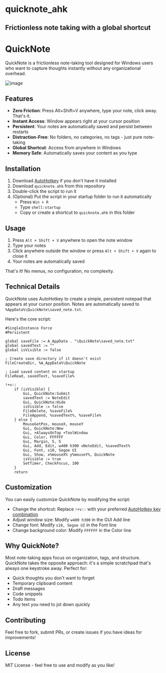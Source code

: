 # quicknote_ahk
Frictionless note taking with a global shortcut
---

# QuickNote

QuickNote is a frictionless note-taking tool designed for Windows users who want to capture thoughts instantly without any organizational overhead.

![image](https://github.com/user-attachments/assets/90712bb9-b092-4921-8fe4-1a02a3749a85)


## Features

- **Zero Friction**: Press Alt+Shift+V anywhere, type your note, click away. That's it.
- **Instant Access**: Window appears right at your cursor position
- **Persistent**: Your notes are automatically saved and persist between restarts
- **Distraction-Free**: No folders, no categories, no tags - just pure note-taking
- **Global Shortcut**: Access from anywhere in Windows
- **Memory Safe**: Automatically saves your content as you type

## Installation

1. Download [AutoHotkey](https://www.autohotkey.com/) if you don't have it installed
2. Download `quicknote.ahk` from this repository
3. Double-click the script to run it
4. (Optional) Put the script in your startup folder to run it automatically
   - Press `Win + R`
   - Type `shell:startup`
   - Copy or create a shortcut to `quicknote.ahk` in this folder

## Usage

1. Press `Alt + Shift + V` anywhere to open the note window
2. Type your notes
3. Click anywhere outside the window or press `Alt + Shift + V` again to close it
4. Your notes are automatically saved

That's it! No menus, no configuration, no complexity.

## Technical Details

QuickNote uses AutoHotkey to create a simple, persistent notepad that appears at your cursor position. Notes are automatically saved to `%AppData%\QuickNote\saved_note.txt`.

Here's the core script:

```autohotkey
#SingleInstance Force
#Persistent

global saveFile := A_AppData . "\QuickNote\saved_note.txt"
global savedText := ""
global isVisible := false

; Create save directory if it doesn't exist
FileCreateDir, %A_AppData%\QuickNote

; Load saved content on startup
FileRead, savedText, %saveFile%

!+v::
    if (isVisible) {
        Gui, QuickNote:Submit
        savedText := NoteEdit
        Gui, QuickNote:Hide
        isVisible := false
        FileDelete, %saveFile%
        FileAppend, %savedText%, %saveFile%
    } else {
        MouseGetPos, mouseX, mouseY
        Gui, QuickNote:New
        Gui, +AlwaysOnTop +ToolWindow
        Gui, Color, FFFFFF
        Gui, Margin, 5, 5
        Gui, Add, Edit, w400 h300 vNoteEdit, %savedText%
        Gui, Font, s10, Segoe UI
        Gui, Show, x%mouseX% y%mouseY%, QuickNote
        isVisible := true
        SetTimer, CheckFocus, 100
    }
    return
```

## Customization

You can easily customize QuickNote by modifying the script:

- Change the shortcut: Replace `!+v::` with your preferred [AutoHotkey key combination](https://www.autohotkey.com/docs/Hotkeys.htm)
- Adjust window size: Modify `w400 h300` in the GUI Add line
- Change font: Modify `s10, Segoe UI` in the Font line
- Change background color: Modify `FFFFFF` in the Color line

## Why QuickNote?

Most note-taking apps focus on organization, tags, and structure. QuickNote takes the opposite approach: it's a simple scratchpad that's always one keystroke away. Perfect for:

- Quick thoughts you don't want to forget
- Temporary clipboard content
- Draft messages
- Code snippets
- Todo items
- Any text you need to jot down quickly

## Contributing

Feel free to fork, submit PRs, or create issues if you have ideas for improvements!

## License

MIT License - feel free to use and modify as you like!
